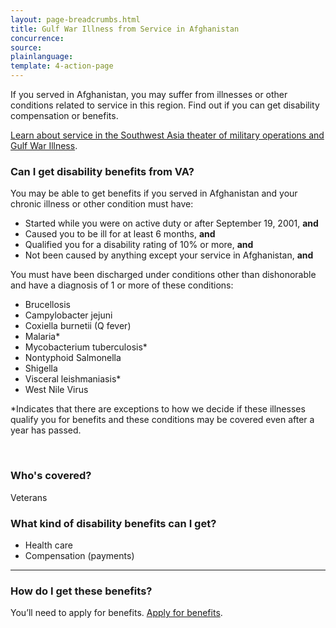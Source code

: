 ```yaml
---
layout: page-breadcrumbs.html
title: Gulf War Illness from Service in Afghanistan
concurrence: 
source: 
plainlanguage: 
template: 4-action-page
---
```


If you served in Afghanistan, you may suffer from illnesses or other conditions related to service in this region. Find out if you can get disability compensation or benefits.

[Learn about service in the Southwest Asia theater of military operations and Gulf War Illness](/disability-benefits/conditions/exposure-to-hazardous-materials/gulf-war-illness/).

<div class="call-out" markdown="1">

### Can I get disability benefits from VA?

You may be able to get benefits if you served in Afghanistan and your chronic illness or other condition must have:
- Started while you were on active duty or after September 19, 2001, **and**
- Caused you to be ill for at least 6 months, **and**
- Qualified you for a disability rating of 10% or more, **and**
- Not been caused by anything except your service in Afghanistan, **and**

You must have been discharged under conditions other than dishonorable and have a diagnosis of 1 or more of these conditions:

-	Brucellosis
-	Campylobacter jejuni
-	Coxiella burnetii (Q fever)
-	Malaria*
-	Mycobacterium tuberculosis* 
-	Nontyphoid Salmonella
-	Shigella
-	Visceral leishmaniasis* 
- West Nile Virus 

*Indicates that there are exceptions to how we decide if these illnesses qualify you for benefits and these conditions may be covered even after a year has passed.

<br>

### Who's covered?

Veterans
</div>


### What kind of disability benefits can I get?

- Health care
- Compensation (payments)

-----

### How do I get these benefits?

You’ll need to apply for benefits. [Apply for benefits](https://www.vets.gov/disability-benefits/apply-for-benefits/).



